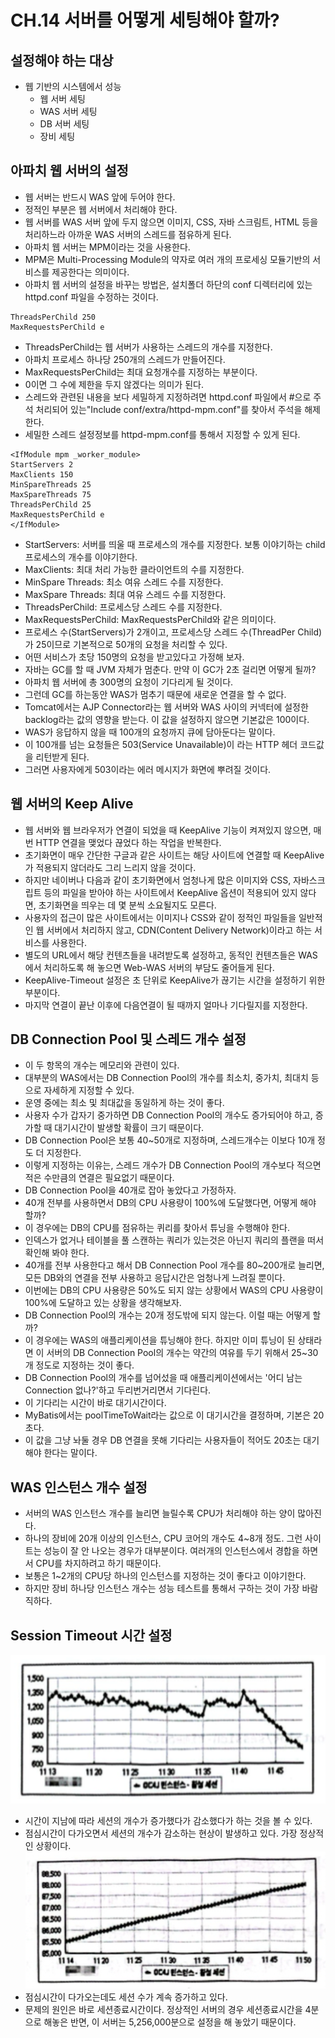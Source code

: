 # CH.14 서버를 어떻게 세팅해야 할까?
## 설정해야 하는 대상
- 웹 기반의 시스템에서 성능
  - 웹 서버 세팅
  - WAS 서버 세팅
  - DB 서버 세팅
  - 장비 세팅
## 아파치 웹 서버의 설정
- 웹 서버는 반드시 WAS 앞에 두어야 한다.
- 정적인 부분은 웹 서버에서 처리해야 한다.
- 웹 서버를 WAS 서버 앞에 두지 않으면 이미지, CSS, 자바 스크림트, HTML 등을 처리하느라 아까운 WAS 서버의 스레드를 점유하게 된다.
- 아파치 웹 서버는 MPM이라는 것을 사용한다.
- MPM은 Multi-Processing Module의 약자로 여러 개의 프로세싱 모듈기반의 서비스를 제공한다는 의미이다.
- 아파치 웹 서버의 설정을 바꾸는 방법은, 설치폴더 하단의 conf 디렉터리에 있는 httpd.conf 파일을 수정하는 것이다.
```text
ThreadsPerChild 250
MaxRequestsPerChild e
```
- ThreadsPerChild는 웹 서버가 사용하는 스레드의 개수를 지정한다.
- 아파치 프로세스 하나당 250개의 스레드가 만들어진다.
- MaxRequestsPerChild는 최대 요청개수를 지정하는 부분이다.
- 0이면 그 수에 제한을 두지 않겠다는 의미가 된다.
- 스레드와 관련된 내용을 보다 세밀하게 지정하려면 httpd.conf 파일에서 #으로 주석 처리되어 있는"Include conf/extra/httpd-mpm.conf"를 찾아서 주석을 해제한다. 
- 세밀한 스레드 설정정보를 httpd-mpm.conf를 통해서 지정할 수 있게 된다.
```text
<IfModule mpm _worker_module>
StartServers 2
MaxClients 150
MinSpareThreads 25
MaxSpareThreads 75
ThreadsPerChild 25
MaxRequestsPerChild e
</IfModule>
```
- StartServers: 서버를 띄울 때 프로세스의 개수를 지정한다. 보통 이야기하는 child 프로세스의 개수를 이야기한다.
- MaxClients: 최대 처리 가능한 클라이언트의 수를 지정한다.
- MinSpare Threads: 최소 여유 스레드 수를 지정한다.
- MaxSpare Threads: 최대 여유 스레드 수를 지정한다.
- ThreadsPerChild: 프로세스당 스레드 수를 지정한다.
- MaxRequestsPerChild: MaxRequestsPerChild와 같은 의미이다.
- 프로세스 수(StartServers)가 2개이고, 프로세스당 스레드 수(ThreadPer Child)가 25이므로 기본적으로 50개의 요청을 처리할 수 있다.
- 어떤 서비스가 초당 150명의 요청을 받고있다고 가정해 보자.
- 자바는 GC를 할 때 JVM 자체가 멈춘다. 만약 이 GC가 2초 걸리면 어떻게 될까?
- 아파치 웹 서버에 총 300명의 요청이 기다리게 될 것이다.
- 그런데 GC를 하는동안 WAS가 멈추기 때문에 새로운 연결을 할 수 없다.
- Tomcat에서는 AJP Connector라는 웹 서버와 WAS 사이의 커넥터에 설정한 backlog라는 값의 영향을 받는다. 이 값을 설정하지 않으면 기본값은 100이다.
- WAS가 응답하지 않을 때 100개의 요청까지 큐에 담아둔다는 말이다.
- 이 100개를 넘는 요청들은 503(Service Unavailable)이 라는 HTTP 헤더 코드값을 리턴받게 된다.
- 그러면 사용자에게 503이라는 에러 메시지가 화면에 뿌려질 것이다.
## 웹 서버의 Keep Alive
- 웹 서버와 웹 브라우저가 연결이 되었을 때 KeepAlive 기능이 켜져있지 않으면, 매번 HTTP 연결을 맺었다 끊었다 하는 작업을 반복한다.
- 초기화면이 매우 간단한 구글과 같은 사이트는 해당 사이트에 연결할 때 KeepAlive가 적용되지 않더라도 그리 느리지 않을 것이다.
- 하지만 네이버나 다음과 같이 초기화면에서 엄청나게 많은 이미지와 CSS, 자바스크립트 등의 파일을 받아야 하는 사이트에서 KeepAlive 옵션이 적용되어 있지 않다면, 초기화면을 띄우는 데 몇 분씩 소요될지도 모른다.
- 사용자의 접근이 많은 사이트에서는 이미지나 CSS와 같이 정적인 파일들을 일반적인 웹 서버에서 처리하지 않고, CDN(Content Delivery Network)이라고 하는 서비스를 사용한다.
- 별도의 URL에서 해당 컨텐츠들을 내려받도록 설정하고, 동적인 컨텐츠들은 WAS에서 처리하도록 해 놓으면 Web-WAS 서버의 부담도 줄어들게 된다.
- KeepAlive-Timeout 설정은 초 단위로 KeepAlive가 끊기는 시간을 설정하기 위한 부분이다.
- 마지막 연결이 끝난 이후에 다음연결이 될 때까지 얼마나 기다릴지를 지정한다.
## DB Connection Pool 및 스레드 개수 설정
- 이 두 항목의 개수는 메모리와 관련이 있다.
- 대부분의 WAS에서는 DB Connection Pool의 개수를 최소치, 중가치, 최대치 등으로 자세하게 지정할 수 있다.
- 운영 중에는 최소 및 최대값을 동일하게 하는 것이 좋다.
- 사용자 수가 갑자기 중가하면 DB Connection Pool의 개수도 증가되어야 하고, 증가할 때 대기시간이 발생할 확률이 크기 때문이다.
- DB Connection Pool은 보통 40~50개로 지정하며, 스레드개수는 이보다 10개 정도 더 지정한다.
- 이렇게 지정하는 이유는, 스레드 개수가 DB Connection Pool의 개수보다 적으면 적은 수만큼의 연결은 필요없기 때문이다.
- DB Connection Pool을 40개로 잡아 놓았다고 가정하자.
- 40개 전부를 사용하면서 DB의 CPU 사용량이 100%에 도달했다면, 어떻게 해야 할까?
- 이 경우에는 DB의 CPU를 점유하는 퀴리를 찾아서 튜닝을 수행해야 한다.
- 인덱스가 없거나 테이블을 풀 스캔하는 쿼리가 있는것은 아닌지 쿼리의 플랜을 떠서 확인해 봐야 한다.
- 40개를 전부 사용한다고 해서 DB Connection Pool 개수를 80~200개로 늘리면, 모든 DB와의 연결을 전부 사용하고 응답시간은 엄청나게 느려질 뿐이다. 
- 이번에는 DB의 CPU 사용량은 50%도 되지 않는 상황에서 WAS의 CPU 사용량이 100%에 도달하고 있는 상황을 생각해보자.
- DB Connection Pool의 개수는 20개 정도밖에 되지 않는다. 이럴 때는 어떻게 할까?
- 이 경우에는 WAS의 애플리케이션을 튜닝해야 한다. 하지만 이미 튜닝이 된 상태라면 이 서버의 DB Connection Pool의 개수는 약간의 여유를 두기 위해서 25~30개 정도로 지정하는 것이 좋다.
- DB Connection Pool의 개수를 넘어섰을 때 애플리케이션에서는 '어디 남는 Connection 없나?'하고 두리번거리면서 기다린다.
- 이 기다리는 시간이 바로 대기시간이다.
- MyBatis에서는 poolTimeToWait라는 값으로 이 대기시간을 결정하며, 기본은 20초다.
- 이 값을 그냥 놔둘 경우 DB 연결을 못해 기다리는 사용자들이 적어도 20초는 대기해야 한다는 말이다.
## WAS 인스턴스 개수 설정
- 서버의 WAS 인스턴스 개수를 늘리면 늘릴수록 CPU가 처리해야 하는 양이 많아진다.
- 하나의 장비에 20개 이상의 인스턴스, CPU 코어의 개수도 4~8개 정도. 그런 사이트는 성능이 잘 안 나오는 경우가 대부분이다. 여러개의 인스턴스에서 경합을 하면서 CPU를 차지하려고 하기 때문이다.
- 보통은 1~2개의 CPU당 하나의 인스턴스를 지정하는 것이 좋다고 이야기한다.
- 하지만 장비 하나당 인스턴스 개수는 성능 테스트를 통해서 구하는 것이 가장 바람직하다.
## Session Timeout 시간 설정
![session-timeout(1).png](../image/session-timeout%281%29.png)
- 시간이 지남에 따라 세션의 개수가 증가했다가 감소했다가 하는 것을 볼 수 있다.
- 점심시간이 다가오면서 세션의 개수가 감소하는 현상이 발생하고 있다. 가장 정상적인 상황이다.
![session-timeout(2).png](../image/session-timeout%282%29.png)
- 점심시간이 다가오는데도 세션 수가 계속 증가하고 있다.
- 문제의 원인은 바로 세션종료시간이다. 정상적인 서버의 경우 세션종료시간을 4분으로 해놓은 반면, 이 서버는 5,256,000분으로 설정을 해 놓았기 때문이다.